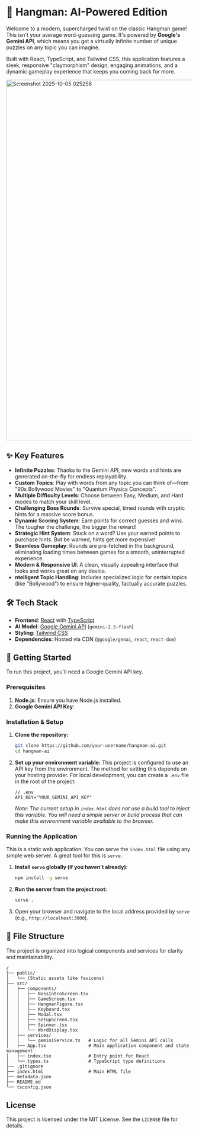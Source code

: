 
# 🤖 Hangman: AI-Powered Edition

Welcome to a modern, supercharged twist on the classic Hangman game! This isn't your average word-guessing game. It's powered by **Google's Gemini API**, which means you get a virtually infinite number of unique puzzles on any topic you can imagine.

Built with React, TypeScript, and Tailwind CSS, this application features a sleek, responsive "claymorphism" design, engaging animations, and a dynamic gameplay experience that keeps you coming back for more.


<img width="1919" height="973" alt="Screenshot 2025-10-05 025258" src="https://github.com/user-attachments/assets/b42cf645-de11-4489-a9bf-966653d42268" />


## ✨ Key Features

-   **Infinite Puzzles**: Thanks to the Gemini API, new words and hints are generated on-the-fly for endless replayability.
-   **Custom Topics**: Play with words from any topic you can think of—from "90s Bollywood Movies" to "Quantum Physics Concepts".
-   **Multiple Difficulty Levels**: Choose between Easy, Medium, and Hard modes to match your skill level.
-   **Challenging Boss Rounds**: Survive special, timed rounds with cryptic hints for a massive score bonus.
-   **Dynamic Scoring System**: Earn points for correct guesses and wins. The tougher the challenge, the bigger the reward!
-   **Strategic Hint System**: Stuck on a word? Use your earned points to purchase hints. But be warned, hints get more expensive!
-   **Seamless Gameplay**: Rounds are pre-fetched in the background, eliminating loading times between games for a smooth, uninterrupted experience.
-   **Modern & Responsive UI**: A clean, visually appealing interface that looks and works great on any device.
-   **ntelligent Topic Handling**: Includes specialized logic for certain topics (like "Bollywood") to ensure higher-quality, factually accurate puzzles.

## 🛠️ Tech Stack

-   **Frontend**: [React](https://react.dev/) with [TypeScript](https://www.typescriptlang.org/)
-   **AI Model**: [Google Gemini API](https://ai.google.dev/) (`gemini-2.5-flash`)
-   **Styling**: [Tailwind CSS](https://tailwindcss.com/)
-   **Dependencies**: Hosted via CDN (`@google/genai`, `react`, `react-dom`)

## 🚀 Getting Started

To run this project, you'll need a Google Gemini API key.

### Prerequisites

1.  **Node.js**: Ensure you have Node.js installed.
2.  **Google Gemini API Key**:

### Installation & Setup

1.  **Clone the repository:**
    ```bash
    git clone https://github.com/your-username/hangman-ai.git
    cd hangman-ai
    ```

2.  **Set up your environment variable:**
    This project is configured to use an API key from the environment. The method for setting this depends on your hosting provider. For local development, you can create a `.env` file in the root of the project:

    ```
    // .env
    API_KEY="YOUR_GEMINI_API_KEY"
    ```
    *Note: The current setup in `index.html` does not use a build tool to inject this variable. You will need a simple server or build process that can make this environment variable available to the browser.*

### Running the Application

This is a static web application. You can serve the `index.html` file using any simple web server. A great tool for this is `serve`.

1.  **Install `serve` globally (if you haven't already):**
    ```bash
    npm install -g serve
    ```

2.  **Run the server from the project root:**
    ```bash
    serve .
    ```

3.  Open your browser and navigate to the local address provided by `serve` (e.g., `http://localhost:3000`).

## 📁 File Structure

The project is organized into logical components and services for clarity and maintainability.

```
/
├── public/
│   └── (Static assets like favicons)
├── src/
│   ├── components/
│   │   ├── BossIntroScreen.tsx
│   │   ├── GameScreen.tsx
│   │   ├── HangmanFigure.tsx
│   │   ├── Keyboard.tsx
│   │   ├── Modal.tsx
│   │   ├── SetupScreen.tsx
│   │   ├── Spinner.tsx
│   │   └── WordDisplay.tsx
│   ├── services/
│   │   └── geminiService.ts   # Logic for all Gemini API calls
│   ├── App.tsx                # Main application component and state management
│   ├── index.tsx              # Entry point for React
│   └── types.ts               # TypeScript type definitions
├── .gitignore
├── index.html                 # Main HTML file
├── metadata.json
├── README.md
└── tsconfig.json
```

## License

This project is licensed under the MIT License. See the `LICENSE` file for details.
